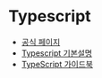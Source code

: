# Typescript

* [공식 페이지](https://www.typescriptlang.org/)
* [Typescript 기본설명](https://www.samsungsds.com/kr/insights/TypeScript.html)
* [TypeScript 가이드북](https://yamoo9.gitbook.io/typescript/)
